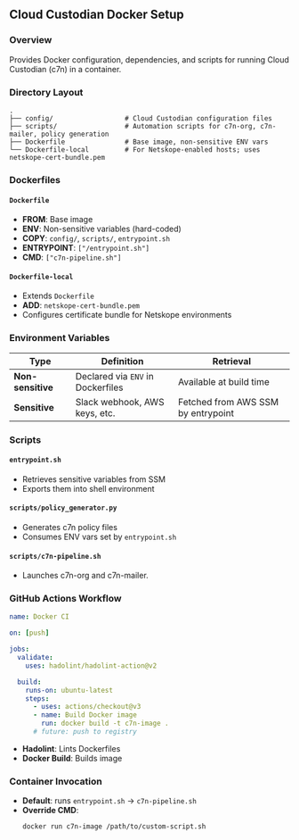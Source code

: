 ## Cloud Custodian Docker Setup

### Overview
Provides Docker configuration, dependencies, and scripts for running Cloud Custodian (c7n) in a container.

### Directory Layout

```
.
├── config/                  # Cloud Custodian configuration files
├── scripts/                 # Automation scripts for c7n-org, c7n-mailer, policy generation
├── Dockerfile               # Base image, non-sensitive ENV vars
└── Dockerfile-local         # For Netskope-enabled hosts; uses netskope-cert-bundle.pem
```

### Dockerfiles

#### `Dockerfile`

- **FROM**: Base image
- **ENV**: Non-sensitive variables (hard-coded)
- **COPY**: `config/`, `scripts/`, `entrypoint.sh`
- **ENTRYPOINT**: `["/entrypoint.sh"]`
- **CMD**: `["c7n-pipeline.sh"]`

#### `Dockerfile-local`
- Extends `Dockerfile`
- **ADD**: `netskope-cert-bundle.pem`
- Configures certificate bundle for Netskope environments

### Environment Variables

| Type               | Definition                          | Retrieval                         |
|--------------------|-------------------------------------|-----------------------------------|
| **Non-sensitive**  | Declared via `ENV` in Dockerfiles   | Available at build time           |
| **Sensitive**      | Slack webhook, AWS keys, etc.       | Fetched from AWS SSM by entrypoint |

### Scripts

#### `entrypoint.sh`
- Retrieves sensitive variables from SSM
- Exports them into shell environment

#### `scripts/policy_generator.py`
- Generates c7n policy files
- Consumes ENV vars set by `entrypoint.sh`

#### `scripts/c7n-pipeline.sh`
- Launches c7n-org and c7n-mailer.

### GitHub Actions Workflow

```yaml
name: Docker CI

on: [push]

jobs:
  validate:
    uses: hadolint/hadolint-action@v2

  build:
    runs-on: ubuntu-latest
    steps:
      - uses: actions/checkout@v3
      - name: Build Docker image
        run: docker build -t c7n-image .
      # future: push to registry
```

- **Hadolint**: Lints Dockerfiles
- **Docker Build**: Builds image

### Container Invocation

- **Default**: runs `entrypoint.sh` → `c7n-pipeline.sh`
- **Override CMD**:
  ```bash
  docker run c7n-image /path/to/custom-script.sh
  ```  
